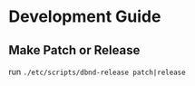 Development Guide
============

Make Patch or Release
----------------------
run `./etc/scripts/dbnd-release patch|release`
